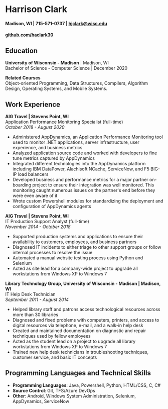 # Harrison Clark
#### Madison, WI | 715-571-0737 | hjclark@wisc.edu
#### [github.com/haclark30](https://github.com/haclark30)

## Education
**University of Wisconsin - Madison** | Madison, WI\
Bachelor of Science - Computer Science  | December 2020

**Related Courses**\
Object-oriented Programming, Data Structures, Compilers, Algorithm Design, Operating Systems, and Mobile Systems.

## Work Experience

**AIG Travel | Stevens Point, WI**  
Application Performance Monitoring Specialist (full-time)\
*October 2018 - August 2020*

- Administered AppDynamics, an Application Performance Monitoring tool used to monitor .NET applications, server infrastructure, user experience, and business metrics
- Analyzed application source code and worked with developers to fine tune metrics captured by AppDynamics
- Integrated different technologies into the AppDynamics platform including IBM DataPower, Alachisoft NCache, ServiceNow, and F5 BIG-IP load balancers
- Developed business and performance metrics for a major partner on-boarding project to ensure their integration was well monitored. This monitoring caught numerous issues on the partner's end before they were even aware of it
- Wrote custom Powershell modules for standardizing the deployment and configuration of AppDynamics agents

**AIG Travel | Stevens Point, WI**  
IT Production Support Analyst (full-time)\
*November 2014 - October 2018*

- Supported production systems and applications to ensure their availability to customers, employees, and business partners
- Diagnosed IT incidents to either triage to other support groups or follow internal processes to resolve the issue
- Automated a manual website testing process using Python and Selenium
- Acted as site lead for a company-wide project to upgrade all workstations from Windows XP to Windows 7

**Library Technology Group, University of Wisconsin - Madison | Madison, WI**  
IT Help Desk Technician\
*September 2011 - August 2014*

- Helped library staff and patrons access technological resources across more than 30 libraries
- Diagnosed and fixed problems with computers, printers, and access to digital resources via telephone, e-mail, and a walk-in help desk
- Created and maintained documentation on diagnostic and repair techniques used by fellow employees
- Acted as the student lead on a project to upgrade all library workstations from Windows XP to Windows 7
- Trained new help desk technicians in troubleshooting techniques, customer service, and basic IT concepts

## Programming Languages and Technical Skills
- **Programming Languages**: Java, Powershell, Python, HTML/CSS, C, C#
- **Source Control**: Git, TFS/Azure DevOps
- **Other**: Android, Windows System Administration, Selenium, AppDynamics, ServiceNow
